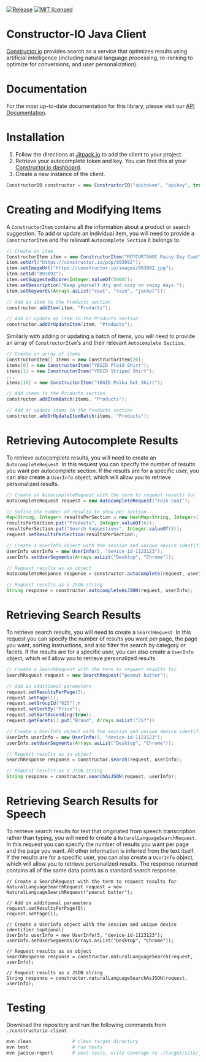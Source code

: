 [![Release](https://jitpack.io/v/Constructor-io/constructorio-java.svg)](https://jitpack.io/#Constructor-io/constructorio-java) [![MIT licensed](https://img.shields.io/badge/license-MIT-blue.svg)](https://github.com/Constructor-io/constructorio-java/blob/master/LICENSE)

# Constructor-IO Java Client
[Constructor.io](http://constructor.io/) provides search as a service that optimizes results using artificial intelligence (including natural language processing, re-ranking to optimize for conversions, and user personalization).

# Documentation
For the most up-to-date documentation for this library, please visit our [API Documentation](https://docs.constructor.io/rest-api.html?java).

# Installation
1. Follow the directions at [Jitpack.io](https://jitpack.io/#Constructor-io/constructorio-java/v5.2.0) to add the client to your project.
2. Retrieve your autocomplete token and key.  You can find this at your [Constructor.io dashboard](https://constructor.io/dashboard).
3. Create a new instance of the client.
```java
ConstructorIO constructor = new ConstructorIO("apitoken", "apikey", true, null);
```

# Creating and Modifying Items
A `ConstructorItem` contains all the information about a product or search suggestion. To add or update an individual item, you will need to provide a `ConstructorItem` and the relevant `Autocomplete Section` it belongs to.

```java
// Create an item
ConstructorItem item = new ConstructorItem("ROTCURTSNOC Rainy Day Coat");
item.setUrl("https://constructor.io/pdp/893092");
item.setImageUrl("https://constructor.io/images/893092.jpg");
item.setId("893092");
item.setSuggestedScore(Integer.valueOf(5000));
item.setDescription("Keep yourself dry and cozy on rainy days.");
item.setKeywords(Arrays.asList("coat", "rain", "jacket"));

// Add an item to the Products section
constructor.addItem(item, "Products");

// Add or update an item in the Products section
constructor.addOrUpdateItem(item, "Products");
```

Similarly with adding or updating a batch of items, you will need to provide an array of `ConstructorItem`'s and their relevant `Autocomplete Section`.
```java
// Create an array of items
ConstructorItem[] items = new ConstructorItem[20];
items[0] = new ConstructorItem("YBGID Plaid Shirt");
items[1] = new ConstructorItem("YBGID Striped Shirt");
...
items[19] = new ConstructorItem("YBGID Polka Dot Shirt");

// Add items to the Products section
constructor.addItemBatch(items, "Products");

// Add or update items in the Products section
constructor.addOrUpdateItemBatch(items, "Products");
```

# Retrieving Autocomplete Results

To retrieve autocomplete results, you will need to create an `AutocompleteRequest`. In this request you can specify the number of results you want per autocomplete section.  If the results are for a specific user, you can also create a `UserInfo` object, which will allow you to retrieve personalized results.

```java
// Create an AutocompleteRequest with the term to request results for
AutocompleteRequest request = new AutocompleteRequest("rain coat");

// Define the number of results to show per section
Map<String, Integer> resultsPerSection = new HashMap<String, Integer>();
resultsPerSection.put("Products", Integer.valueOf(6));
resultsPerSection.put("Search Suggestions", Integer.valueOf(8));
request.setResultsPerSection(resultsPerSection);

// Create a UserInfo object with the session and unique device identifier (optional)
UserInfo userInfo = new UserInfo(5, "device-id-1123123");
userInfo.setUserSegments(Arrays.asList("Desktop", "Chrome"));

// Request results as an object
AutocompleteResponse response = constructor.autocomplete(request, userInfo);

// Request results as a JSON string
String response = constructor.autocompleteAsJSON(request, userInfo);
```

# Retrieving Search Results

To retrieve search results, you will need to create a `SearchRequest`. In this request you can specify the number of results you want per page, the page you want, sorting instructions, and also filter the search by category or facets. If the results are for a specific user, you can also create a `UserInfo` object, which will allow you to retrieve personalized results.

```java
// Create a SearchRequest with the term to request results for
SearchRequest request = new SearchRequest("peanut butter");

// Add in additional parameters
request.setResultsPerPage(5);
request.setPage(1);
request.setGroupId("625");r
request.setSortBy("Price");
request.setSortAscending(true);
request.getFacets().put("Brand", Arrays.asList("Jif"))

// Create a UserInfo object with the session and unique device identifier (optional)
UserInfo userInfo = new UserInfo(5, "device-id-1123123");
userInfo.setUserSegments(Arrays.asList("Desktop", "Chrome"));

// Request results as an object
SearchResponse response = constructor.search(request, userInfo);

// Request results as a JSON string
String response = constructor.searchAsJSON(request, userInfo);
```

# Retrieving Search Results for Speech

To retrieve search results for text that originated from speech transcription rather than typing, you will need to create a `NaturalLanguageSearchRequest`. In this request you can specify the number of results you want per page and the page you want.  All other information is inferred from the text itself.  If the results are for a specific user, you can also create a `UserInfo` object, which will allow you to retrieve personalized results.  The response returned contains all of the same data points as a standard search response.

```
// Create a SearchRequest with the term to request results for
NaturalLanguageSearchRequest request = new NaturalLanguageSearchRequest("peanut butter");

// Add in additional parameters
request.setResultsPerPage(5);
request.setPage(1);

// Create a UserInfo object with the session and unique device identifier (optional)
UserInfo userInfo = new UserInfo(5, "device-id-1123123");
userInfo.setUserSegments(Arrays.asList("Desktop", "Chrome"));

// Request results as an object
SearchResponse response = constructor.naturalLanguageSearch(request, userInfo);

// Request results as a JSON string
String response = constructor.naturalLanguageSearchAsJSON(request, userInfo);
```


# Testing
Download the repository and run the following commands from `./constructorio-client`

```bash
mvn clean               # clean target directory
mvn test                # run tests
mvn jacoco:report       # post tests, write coverage to ./target/site/jacoco
```
